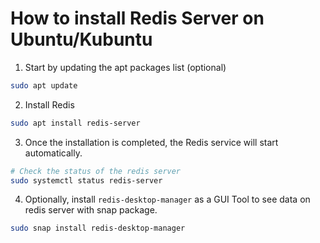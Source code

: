 # How to install Redis Server on Ubuntu/Kubuntu

1.  Start by updating the apt packages list (optional)

```bash
sudo apt update
```

2.  Install Redis

```bash
sudo apt install redis-server
```

3. Once the installation is completed, the Redis service will start automatically.

```bash
# Check the status of the redis server
sudo systemctl status redis-server
```

4. Optionally, install `redis-desktop-manager` as a GUI Tool to see data on redis server with snap package.

```bash
sudo snap install redis-desktop-manager
```

